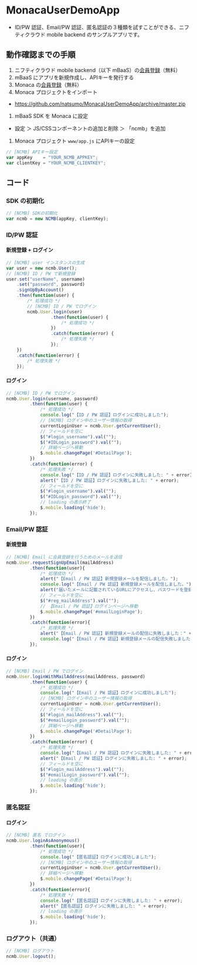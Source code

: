# MonacaUserDemoApp

* ID/PW 認証、Email/PW 認証、匿名認証の３種類を試すことができる、ニフティクラウド mobile backend のサンプルアプリです。

## 動作確認までの手順
1. ニフティクラウド mobile backend（以下 mBaaS）の[会員登録](http://mb.cloud.nifty.com/signup.htm)（無料）
1. mBaaS にアプリを新規作成し、APIキーを発行する
1. Monaca の[会員登録](https://ja.monaca.io/)（無料）
1. Monaca プロジェクトをインポート
  * https://github.com/natsumo/MonacaUserDemoApp/archive/master.zip
1. mBaaS SDK を Monaca に設定
  * 設定 ＞ JS/CSSコンポーネントの追加と削除 ＞ 「ncmb」を追加
1. Monaca プロジェクト `www/app.js` にAPIキーの設定
```js
// [NCMB] APIキー設定
var appKey    = "YOUR_NCMB_APPKEY";
var clientKey = "YOUR_NCMB_CLIENTKEY";
```

## コード
### SDK の初期化
```js
// [NCMB] SDKの初期化
var ncmb = new NCMB(appKey, clientKey);
```

### ID/PW 認証
#### 新規登録 + ログイン
```js
// [NCMB] user インスタンスの生成
var user = new ncmb.User();
// [NCMB] ID / PW で新規登録
user.set("userName", username)
    .set("password", password)
    .signUpByAccount()
    .then(function(user) {
        /* 処理成功 */
        // [NCMB] ID / PW でログイン
        ncmb.User.login(user)
                 .then(function(user) {
                     /* 処理成功 */
                 })
                 .catch(function(error) {
                     /* 処理失敗 */
                 });
    })
    .catch(function(error) {
        /* 処理失敗 */
    });
```

#### ログイン
```js
// [NCMB] ID / PW でログイン
ncmb.User.login(username, password)
         .then(function(user) {
             /* 処理成功 */
             console.log("【ID / PW 認証】ログインに成功しました");
             // [NCMB] ログイン中のユーザー情報の取得
             currentLoginUser = ncmb.User.getCurrentUser();
             // フィールドを空に
             $("#login_username").val("");
             $("#IDLogin_password").val("");
             // 詳細ページへ移動
             $.mobile.changePage('#DetailPage');
         })
         .catch(function(error) {
             /* 処理失敗 */
             console.log("【ID / PW 認証】ログインに失敗しました: " + error);
             alert("【ID / PW 認証】ログインに失敗しました: " + error);
             // フィールドを空に
             $("#login_username").val("");
             $("#IDLogin_password").val("");
             // loading の表示終了
             $.mobile.loading('hide');
         });
```

### Email/PW 認証
#### 新規登録
```js
// [NCMB] Email に会員登録を行うためのメールを送信
ncmb.User.requestSignUpEmail(mailAddress)
         .then(function(user){
             /* 処理成功 */
             alert("【Email / PW 認証】新規登録メールを配信しました。");
             console.log("【Email / PW 認証】新規登録メールを配信しました。");
             alert("届いたメールに記載されているURLにアクセスし、パスワードを登録してください。");
             // フィールドを空に
             $("#reg_mailAddress").val("");
             // 【Email / PW 認証】ログインページへ移動
             $.mobile.changePage('#emailLoginPage');
         })
         .catch(function(error){
             /* 処理失敗 */
             alert("【Email / PW 認証】新規登録メールの配信に失敗しました：" + error);
             console.log("【Email / PW 認証】新規登録メールの配信失敗しました：" + error);
         });
```

#### ログイン
```js
// [NCMB] Email / PW でログイン
ncmb.User.loginWithMailAddress(mailAddress, password)
         .then(function(user) {
             /* 処理成功 */
             console.log("【Email / PW 認証】ログインに成功しました");
             // [NCMB] ログイン中のユーザー情報の取得
             currentLoginUser = ncmb.User.getCurrentUser();
             // フィールドを空に
             $("#login_mailAddress").val("");
             $("#emailLogin_password").val("");
             // 詳細ページへ移動
             $.mobile.changePage('#DetailPage');
         })
         .catch(function(error) {
             /* 処理失敗 */
             console.log("【Email / PW 認証】ログインに失敗しました: " + error);
             alert("【Email / PW 認証】ログインに失敗しました: " + error);
             // フィールドを空に
             $("#login_mailAddress").val("");
             $("#emailLogin_password").val("");
             // loading の表示
             $.mobile.loading('hide');
         });
```

### 匿名認証
#### ログイン
```js
// [NCMB] 匿名 でログイン
ncmb.User.loginAsAnonymous()
         .then(function(user){
             /* 処理成功 */
             console.log("【匿名認証】ログインに成功しました");
             // [NCMB] ログイン中のユーザー情報の取得
             currentLoginUser = ncmb.User.getCurrentUser();
             // 詳細ページへ移動
             $.mobile.changePage('#DetailPage');
         })
         .catch(function(error){
             /* 処理失敗 */
             console.log("【匿名認証】ログインに失敗しました: " + error);
             alert("【匿名認証】ログインに失敗しました: " + error);
             // loading の表示
             $.mobile.loading('hide');
         });
```

### ログアウト（共通）
```js
// [NCMB] ログアウト
ncmb.User.logout();
```
